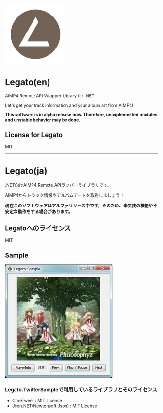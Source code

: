 ![Logo](logo.png)
# Legato(en)
AIMP4 Remote API Wrapper Library for .NET

Let's get your track information and your album art from AIMP4!  

**This software is in alpha release now. Therefore, unimplemented modules and unstable behavior may be done.**

## License for Legato
MIT

----
# Legato(ja)


.NET向けAIMP4 Remote APIラッパーライブラリです。

AIMP4からトラック情報やアルバムアートを取得しましょう！

**現在このソフトウェアはアルファリリース中です。そのため、未実装の機能や不安定な動作をする場合があります。**

## Legatoへのライセンス
MIT

## Sample
![LegatoSample](LegatoSample.png)

### Legato.TwitterSampleで利用しているライブラリとそのライセンス
- CoreTweet : MIT License
- Json.NET(Newtonsoft.Json) : MIT License

